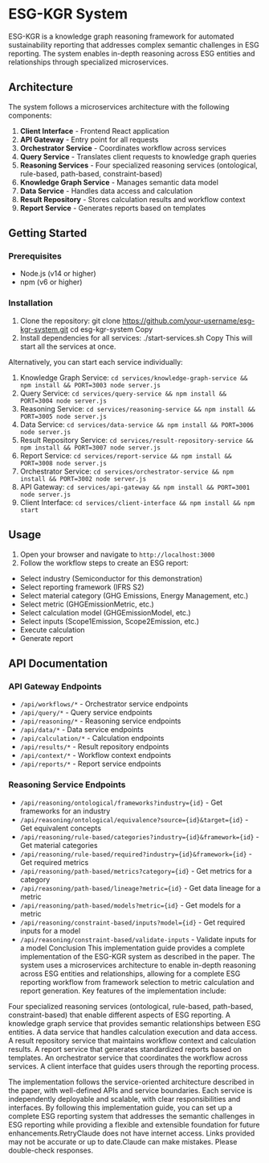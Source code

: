 # ESG-KGR System

ESG-KGR is a knowledge graph reasoning framework for automated sustainability reporting that addresses complex semantic challenges in ESG reporting. The system enables in-depth reasoning across ESG entities and relationships through specialized microservices.

## Architecture

The system follows a microservices architecture with the following components:

1. **Client Interface** - Frontend React application
2. **API Gateway** - Entry point for all requests
3. **Orchestrator Service** - Coordinates workflow across services
4. **Query Service** - Translates client requests to knowledge graph queries
5. **Reasoning Services** - Four specialized reasoning services (ontological, rule-based, path-based, constraint-based)
6. **Knowledge Graph Service** - Manages semantic data model
7. **Data Service** - Handles data access and calculation
8. **Result Repository** - Stores calculation results and workflow context
9. **Report Service** - Generates reports based on templates

## Getting Started

### Prerequisites

- Node.js (v14 or higher)
- npm (v6 or higher)

### Installation

1. Clone the repository:
git clone https://github.com/your-username/esg-kgr-system.git
cd esg-kgr-system
Copy
2. Install dependencies for all services:
./start-services.sh
Copy
This will start all the services at once.

Alternatively, you can start each service individually:

1. Knowledge Graph Service: `cd services/knowledge-graph-service && npm install && PORT=3003 node server.js`
2. Query Service: `cd services/query-service && npm install && PORT=3004 node server.js`
3. Reasoning Service: `cd services/reasoning-service && npm install && PORT=3005 node server.js`
4. Data Service: `cd services/data-service && npm install && PORT=3006 node server.js`
5. Result Repository Service: `cd services/result-repository-service && npm install && PORT=3007 node server.js`
6. Report Service: `cd services/report-service && npm install && PORT=3008 node server.js`
7. Orchestrator Service: `cd services/orchestrator-service && npm install && PORT=3002 node server.js`
8. API Gateway: `cd services/api-gateway && npm install && PORT=3001 node server.js`
9. Client Interface: `cd services/client-interface && npm install && npm start`

## Usage

1. Open your browser and navigate to `http://localhost:3000`
2. Follow the workflow steps to create an ESG report:
- Select industry (Semiconductor for this demonstration)
- Select reporting framework (IFRS S2)
- Select material category (GHG Emissions, Energy Management, etc.)
- Select metric (GHGEmissionMetric, etc.)
- Select calculation model (GHGEmissionModel, etc.)
- Select inputs (Scope1Emission, Scope2Emission, etc.)
- Execute calculation
- Generate report

## API Documentation

### API Gateway Endpoints

- `/api/workflows/*` - Orchestrator service endpoints
- `/api/query/*` - Query service endpoints
- `/api/reasoning/*` - Reasoning service endpoints
- `/api/data/*` - Data service endpoints
- `/api/calculation/*` - Calculation endpoints
- `/api/results/*` - Result repository endpoints
- `/api/context/*` - Workflow context endpoints
- `/api/reports/*` - Report service endpoints

### Reasoning Service Endpoints

- `/api/reasoning/ontological/frameworks?industry={id}` - Get frameworks for an industry
- `/api/reasoning/ontological/equivalence?source={id}&target={id}` - Get equivalent concepts
- `/api/reasoning/rule-based/categories?industry={id}&framework={id}` - Get material categories
- `/api/reasoning/rule-based/required?industry={id}&framework={id}` - Get required metrics
- `/api/reasoning/path-based/metrics?category={id}` - Get metrics for a category
- `/api/reasoning/path-based/lineage?metric={id}` - Get data lineage for a metric
- `/api/reasoning/path-based/models?metric={id}` - Get models for a metric
- `/api/reasoning/constraint-based/inputs?model={id}` - Get required inputs for a model
- `/api/reasoning/constraint-based/validate-inputs` - Validate inputs for a model
Conclusion
This implementation guide provides a complete implementation of the ESG-KGR system as described in the paper. The system uses a microservices architecture to enable in-depth reasoning across ESG entities and relationships, allowing for a complete ESG reporting workflow from framework selection to metric calculation and report generation.
Key features of the implementation include:

Four specialized reasoning services (ontological, rule-based, path-based, constraint-based) that enable different aspects of ESG reporting.
A knowledge graph service that provides semantic relationships between ESG entities.
A data service that handles calculation execution and data access.
A result repository service that maintains workflow context and calculation results.
A report service that generates standardized reports based on templates.
An orchestrator service that coordinates the workflow across services.
A client interface that guides users through the reporting process.

The implementation follows the service-oriented architecture described in the paper, with well-defined APIs and service boundaries. Each service is independently deployable and scalable, with clear responsibilities and interfaces.
By following this implementation guide, you can set up a complete ESG reporting system that addresses the semantic challenges in ESG reporting while providing a flexible and extensible foundation for future enhancements.RetryClaude does not have internet access. Links provided may not be accurate or up to date.Claude can make mistakes. Please double-check responses.
